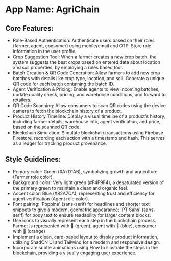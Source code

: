 # **App Name**: AgriChain

## Core Features:

- Role-Based Authentication: Authenticate users based on their roles (farmer, agent, consumer) using mobile/email and OTP. Store role information in the user profile.
- Crop Suggestion Tool: When a farmer creates a new crop batch, the system suggests the best crops based on entered data about location and soil properties, by employing a rules based tool.
- Batch Creation & QR Code Generation: Allow farmers to add new crop batches with details like crop type, location, and soil. Generate a unique QR code for each batch containing the batch ID.
- Agent Verification & Pricing: Enable agents to view incoming batches, update quality check, pricing, and warehouse conditions, and forward to retailers.
- QR Code Scanning: Allow consumers to scan QR codes using the device camera to fetch the blockchain history of a product.
- Product History Timeline: Display a visual timeline of a product's history, including farmer details, warehouse info, agent verification, and price, based on the scanned QR code.
- Blockchain Simulation: Simulate blockchain transactions using Firebase Firestore, recording each action with a timestamp and hash. This serves as a ledger for tracking product provenance.

## Style Guidelines:

- Primary color: Green (#A7D1AB), symbolizing growth and agriculture (Farmer role color).
- Background color: Very light green (#F4F9F4), a desaturated version of the primary green to maintain a clean and organic feel.
- Accent color: Blue (#82A7CA), representing trust and efficiency for agent verification (Agent role color).
- Font pairing: 'Poppins' (sans-serif) for headlines and shorter text snippets to give a modern, geometric appearance; 'PT Sans' (sans-serif) for body text to ensure readability for larger content blocks.
- Use icons to visually represent each step in the blockchain process. Farmer is represented with 🌱 (green), agent with 🏢 (blue), consumer with 🛒 (orange)
- Implement a clean, card-based layout to display product information, utilizing ShadCN UI and Tailwind for a modern and responsive design.
- Incorporate subtle animations using Flow to illustrate the steps in the blockchain, providing a visually engaging user experience.